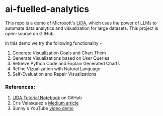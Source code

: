 # ai-fuelled-analytics
This repo is a demo of Microsoft's [LIDA](https://microsoft.github.io/lida/), which uses the power of LLMs to automate data analytics and visualization for large datasets. This project is open-source on GitHub.

In this demo we try the following functionality -
1. Generate Visualization Goals and Chart Them
2. Generate Visualizations based on User Queries
3. Retrieve Python Code and Explain Generated Charts
4. Refine Vizualization with Natural Language
5. Self-Evaluation and Repair Visualizations


### References:
1. [LIDA Tutorial Notebook](https://github.com/microsoft/lida/blob/main/notebooks/tutorial.ipynb) on GitHub
2. Cris Velasquez's [Medium article](https://medium.com/@crisvelasquez/interactive-data-analytics-in-python-with-microsoft-lida-04abf44b8f0f)
3. Sunny's YouTube [video demo](https://www.youtube.com/watch?v=6xcCwlDx6f8)